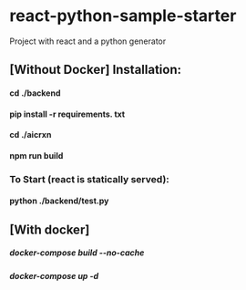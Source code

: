 # react-python-sample-starter
Project with react and a python generator

## [Without Docker] Installation:
#### cd ./backend
#### pip install -r requirements. txt

#### cd ./aicrxn
#### npm run build

### To Start (react is statically served):
#### python ./backend/test.py

## [With docker]
##### docker-compose build --no-cache

##### docker-compose up -d

